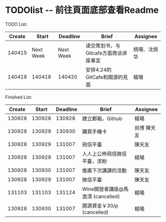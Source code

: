 # TODOlist -- 前往頁面底部查看Readme

TODO List:

|**Create**	|**Start**	|**Deadline** |         **Brief**          |**Assignee**   |
|-----------|-----------|-------------|----------------------------|---------------|
| 140415    | Next Week    |   Next Week    | 递交策划书，与Gitcafe方面商谈讲座事宜 | 杨瑒、沈扬华 |
| 140418    | 140418    |   140420    | 安排4.24的GitCafe和開源的見面    | 楊瑒    |



Finished List:

|**Create**	|**Start**	|**Deadline**	|**Brief**							|**Assignee**	|
|-----------|-----------|---------------|-----------------------------------|---------------|
|130928		|130928		|130928			|建立郵箱，Github					|楊瑒			|
|130928		|130929		|130930			|購買手機卡							|尚博 陳天友	|
|130928		|130929		|131007			|飛信平臺							|陳天友		    |
|130928		|130929		|131007			|人人上公佈飛信微信平臺，求粉		|楊瑒			|
|130928		|130930		|131007			|推廣下次講課的活動					|陳天友			|
|130928		|130929		|131007			|微信平臺					 		|陳天友			|
|131103     |131103     |131124         |Wine開發者講座@馬逸清 (cancelled)  |楊瑒           |
|130928		|130930		|131007			|開源資金￥30/p	(cancelled)			|楊瑒			|

